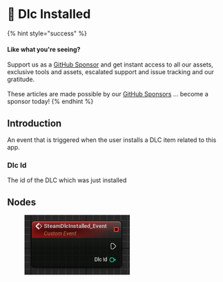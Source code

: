 # 🔻 Dlc Installed

{% hint style="success" %}
#### Like what you're seeing?

Support us as a [GitHub Sponsor](../../../become-a-sponsor/) and get instant access to all our assets, exclusive tools and assets, escalated support and issue tracking and our gratitude.\
\
These articles are made possible by our [GitHub Sponsors](../../../become-a-sponsor/) ... become a sponsor today!
{% endhint %}

## Introduction

An event that is triggered when the user installs a DLC item related to this app.

### Dlc Id

The id of the DLC which was just installed

## Nodes

<figure><img src="../../../.gitbook/assets/image (202).png" alt=""><figcaption></figcaption></figure>
